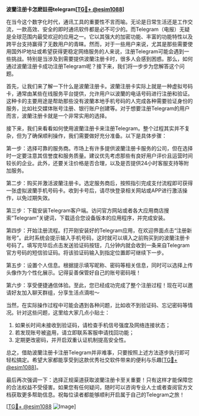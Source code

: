 **波蘭注册卡怎麽註冊telegram[[TG💪+ @esim1088](https://t.me/s/esim1088)]**

在当今这个数字化时代，通讯工具的重要性不言而喻。无论是日常生活还是工作交流，一款高效、安全的即时通讯软件都是必不可少的。而Telegram（电报）无疑是全球范围内最受欢迎的应用之一。它以其强大的加密功能、丰富的功能特性以及跨平台支持赢得了无数用户的青睐。然而，对于一些用户来说，尤其是那些需要使用国外IP地址或希望获得更稳定网络服务的人来说，注册Telegram可能会遇到一些挑战。特别是当涉及到需要提供波蘭注册卡时，很多人会感到困惑。那么，如何通过波蘭注册卡成功注册Telegram呢？接下来，我们将一步步为您解答这个问题。

首先，让我们来了解一下什么是波蘭注册卡。波蘭注册卡实际上就是一种虚拟号码卡，通常由某些在线服务平台提供，允许用户以波蘭的电话号码进行注册和验证。这种卡的主要用途是帮助那些没有波蘭本地手机号码的人完成各种需要验证身份的服务，比如社交媒体账号注册、银行账户创建等。对于想要注册Telegram的用户而言，波蘭注册卡就是一个非常实用的选择。

接下来，我们来看看如何使用波蘭注册卡来注册Telegram。整个过程其实并不复杂，但为了确保顺利操作，我们需要做好充分准备。以下是具体步骤：

第一步：选择可靠的服务商。市场上有许多提供波蘭注册卡服务的公司，但在选择时一定要注意其信誉度和服务质量。建议优先考虑那些有良好用户评价且运营时间较长的企业。此外，还要关注价格是否合理，以及是否提供24小时客服支持等附加服务。

第二步：购买并激活波蘭注册卡。选定服务商后，按照指引完成支付流程即可获得一张虚拟波蘭手机号码卡。收到卡号后，请尽快登录相关网站或APP进行激活操作，以免过期失效。

第三步：下载安装Telegram客户端。访问官方网站或者各大应用商店搜索“Telegram”关键词，下载适合您设备版本的应用程序，并完成安装。

第四步：开始注册流程。打开刚安装好的Telegram应用，在欢迎界面点击“注册新账号”。此时系统会提示输入手机号码，这时就可以填入之前购买到的波蘭注册卡号码了。填写完毕后点击发送验证码按钮，几分钟内就会收到一条来自Telegram官方号码的短信验证码。将该验证码输入到指定位置即可继续下一步。

第五步：设置个人信息。根据提示填写昵称、密码等相关信息，同时可以选择上传头像作为个性化展示。记得妥善保管好自己的账号密码哦！

第六步：享受便捷通信体验。至此，您已经成功完成了整个注册过程！现在可以邀请好友加入聊天群组，分享生活点滴啦～

当然，在实际操作过程中可能会遇到各种问题，比如收不到验证码、忘记密码等情况。针对这些问题，这里给大家几点小贴士：

1. 如果长时间未接收到验证码，请检查手机信号强度及网络连接状态；
2. 若发现账号被盗用，请立即联系客服申请找回功能；
3. 定期更改密码，并开启双重认证机制提高安全性。

总之，借助波蘭注册卡注册Telegram并非难事，只要按照上述方法逐步执行即可轻松搞定。希望大家都能享受到这款优秀社交软件带来的便利与乐趣[[TG💪+ @esim1088](https://t.me/s/esim1088)]。

最后再次强调一下：选择正规渠道获取波蘭注册卡至关重要！只有这样才能保障您的合法权益不受侵害。如果您有任何疑问，随时可以咨询专业人士或者查阅官方文档获取更多帮助信息。祝每位读者都能够顺利开启属于自己的Telegram之旅！

[[TG💪+ @esim1088](https://t.me/s/esim1088) ![Image](https://i.postimg.cc/4NQfJmqS/Snipaste-2025-05-13-00-14-12.png)]
